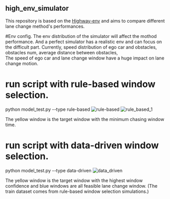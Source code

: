 ## high_env_simulator
This repository is based on the [Highway-env](https://github.com/eleurent/highway-env) and aims to compare different lane change method's performances.

#Env config.
The env distribution of the simulator will affect the mothod performance. And a perfect simulator has a realistic env and can focus on the difficult part. 
Currently, speed distribution of ego car and obstacles, obstacles num, average distance between obstacles,  
The speed of ego car and lane change window have a huge impact on lane change motion.


# run script with rule-based window selection.
python model_test.py --type rule-based
![rule-based](https://user-images.githubusercontent.com/80379828/112783305-a0546b00-9081-11eb-8bf8-17dbbe4ce476.gif)
![rule_based_1](https://user-images.githubusercontent.com/80379828/112783501-09d47980-9082-11eb-9a26-f211209a4b09.gif)

The yellow window is the target window with the minimum chasing window time.



# run script with data-driven window selection.

python model_test.py --type data-driven
![data_driven](https://user-images.githubusercontent.com/80379828/112783107-199f8e00-9081-11eb-91e4-5f5a6898edb3.gif)

The yellow window is the target window with the highest window confidence and blue windows are all feasible lane change window.
(The train dataset comes from rule-based window selection simulations.)
